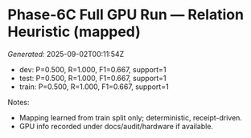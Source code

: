 # Phase-6C Full GPU Run — Relation Heuristic (mapped)
_Generated:_ 2025-09-02T00:11:54Z

- dev: P=0.500, R=1.000, F1=0.667, support=1
- test: P=0.500, R=1.000, F1=0.667, support=1
- train: P=0.500, R=1.000, F1=0.667, support=1

Notes:
- Mapping learned from train split only; deterministic, receipt-driven.
- GPU info recorded under docs/audit/hardware if available.

